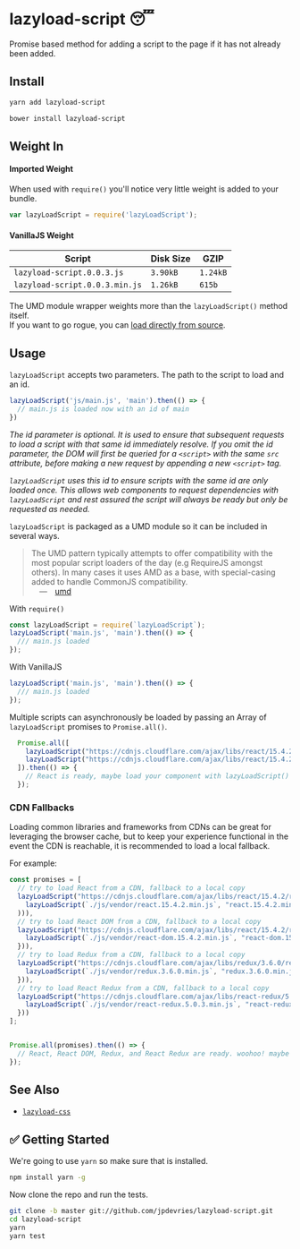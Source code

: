# lazyload-script 😴

Promise based method for adding a script to the page if it has not already been added.

##  Install

```bash
yarn add lazyload-script
```

```bash
bower install lazyload-script
```

## Weight In
#### Imported Weight 
When used with `require()` you'll notice very little weight is added to your bundle. 

```js
var lazyLoadScript = require('lazyLoadScript');
```

#### VanillaJS Weight
| Script        | Disk Size           | GZIP  |
| ------------- | ------------- | ----- |
| `lazyload-script.0.0.3.js`      | `3.90kB`      |   `1.24kB` |
| `lazyload-script.0.0.3.min.js`      | `1.26kB`      |   `615b` |

The UMD module wrapper weights more than the `lazyLoadScript()` method itself.  
If you want to go rogue, you can [load directly from source](https://github.com/jpdevries/lazyload-script/blob/master/lazyload-script.js).

## Usage

`lazyLoadScript` accepts two parameters. The path to the script to load and an id.

```js
lazyLoadScript('js/main.js', 'main').then(() => {
  // main.js is loaded now with an id of main
})
```
_The id parameter is optional. It is used to ensure that subsequent requests to load a script with that same id immediately resolve. If you omit the id parameter, the DOM will first be queried for a `<script>` with the same `src` attribute, before making a new request by appending a new `<script>` tag._

_`lazyLoadScript` uses this id to ensure scripts with the same id are only loaded once. This allows web components to request dependencies with `lazyLoadScript` and rest assured the script will always be ready but only be requested as needed._


`lazyLoadScript` is packaged as a UMD module so it can be included in several ways.

> The UMD pattern typically attempts to offer compatibility with the most popular script loaders of the day (e.g RequireJS amongst others). In many cases it uses AMD as a base, with special-casing added to handle CommonJS compatibility.  
&emsp;&mdash;&emsp;[umd](https://github.com/umdjs/umd)

With `require()`  
```js
const lazyLoadScript = require(`lazyLoadScript`);
lazyLoadScript('main.js', 'main').then(() => {
  /// main.js loaded
});

```

With VanillaJS
```js
lazyLoadScript('main.js', 'main').then(() => {
  /// main.js loaded
});
```

Multiple scripts can asynchronously be loaded by passing an Array of `lazyLoadScript` promises to `Promise.all()`.

```js
  Promise.all([
    lazyLoadScript("https://cdnjs.cloudflare.com/ajax/libs/react/15.4.2/react.min.js", "react.15.4.2.min.js"),
    lazyLoadScript("https://cdnjs.cloudflare.com/ajax/libs/react/15.4.2/react-dom.min.js", "react-dom.15.4.2.min.js")
  ]).then(() => {
    // React is ready, maybe load your component with lazyLoadScript() now?
  });
```

### CDN Fallbacks

Loading common libraries and frameworks from CDNs can be great for leveraging the browser cache, but to keep your experience functional in the event the CDN is reachable, it is recommended to load a local fallback.

For example:

```js
const promises = [
  // try to load React from a CDN, fallback to a local copy
  lazyLoadScript("https://cdnjs.cloudflare.com/ajax/libs/react/15.4.2/react.min.js", "react.15.4.2.min.js").catch((err => (
    lazyLoadScript(`./js/vendor/react.15.4.2.min.js`, "react.15.4.2.min.js")
  ))),
  // try to load React DOM from a CDN, fallback to a local copy
  lazyLoadScript("https://cdnjs.cloudflare.com/ajax/libs/react/15.4.2/react-dom.min.js", "react-dom.15.4.2.min.js").catch((err => {
    lazyLoadScript(`./js/vendor/react-dom.15.4.2.min.js`, "react-dom.15.4.2.min.js")
  })),
  // try to load Redux from a CDN, fallback to a local copy
  lazyLoadScript("https://cdnjs.cloudflare.com/ajax/libs/redux/3.6.0/redux.min.js", "redux.3.6.0.min.js").catch((err => {
    lazyLoadScript(`./js/vendor/redux.3.6.0.min.js`, "redux.3.6.0.min.js")
  })),
  // try to load React Redux from a CDN, fallback to a local copy
  lazyLoadScript("https://cdnjs.cloudflare.com/ajax/libs/react-redux/5.0.3/react-redux.min.js", "react-redux.5.0.3.min.js").catch((err => {
    lazyLoadScript(`./js/vendor/react-redux.5.0.3.min.js`, "react-redux.5.0.3.min.js")
  }))
];


Promise.all(promises).then(() => {
  // React, React DOM, Redux, and React Redux are ready. woohoo! maybe load your component with lazyLoadScript() now?
});
```

## See Also
 - [`lazyload-css`](https://github.com/jpdevries/lazyload-css/tree/master#lazyload-css)

## ✅ Getting Started
We're going to use `yarn` so make sure that is installed.

```bash
npm install yarn -g
```

Now clone the repo and run the tests.

```bash
git clone -b master git://github.com/jpdevries/lazyload-script.git
cd lazyload-script
yarn
yarn test
```
